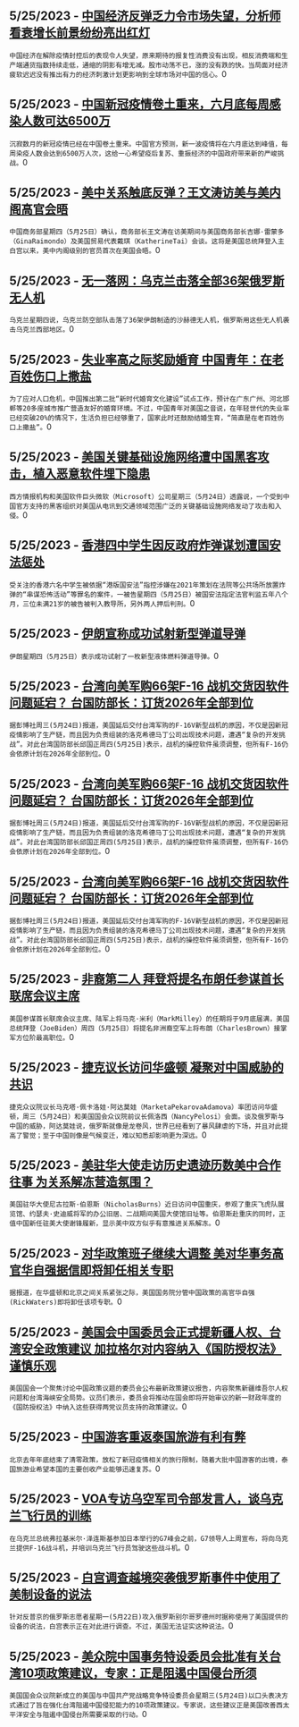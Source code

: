 
  ## 5/25/2023 - [中国经济反弹乏力令市场失望，分析师看衰增长前景纷纷亮出红灯](https://www.voachinese.com/a/china-warnings-flash-across-global-markets-as-growth-disappoints-052523/7109179.html)
 ```中国经济在解除疫情封控后的表现令人失望，原来期待的报复性消费没有出现，相反消费端和生产端通货指数持续走低，通缩的阴影有增无减。股市动荡不已，涨的没有跌的快。当局面对经济疲软迟迟没有推出有力的经济刺激计划更影响到全球市场对中国的信心。```0
  ## 5/25/2023 - [中国新冠疫情卷土重来，六月底每周感染人数可达6500万](https://www.voachinese.com/a/china-faces-a-new-covid-wave-that-could-peak-at-65-million-cases-a-week-052523/7108934.html)
 ```沉寂数月的新冠疫情已经在中国卷土重来。中国官方预测，新一波疫情将在六月底达到峰值，每周染疫人数会达到6500万人次，这给一心希望疫后复苏、重振经济的中国政府带来新的严峻挑战。```0
  ## 5/25/2023 - [美中关系触底反弹？王文涛访美与美内阁高官会晤](https://www.voachinese.com/a/china-us-commerce-and-trade-chiefs-confirmed-to-meet-in-us-2023-0525/7108971.html)
 ```中国商务部星期四（5月25日）确认，商务部长王文涛在访美期间与美国商务部长吉娜·雷蒙多（GinaRaimondo）及美国贸易代表戴琪（KatherineTai）会谈。这将是美国总统拜登入主白宫以来，美中内阁级别的官员首次在美国会晤。```0
  ## 5/25/2023 - [无一落网：乌克兰击落全部36架俄罗斯无人机](https://www.voachinese.com/a/ukraine-military-downs-all-36-drones-from-russian-attack-20230525/7108921.html)
 ```乌克兰星期四说，乌克兰防空部队击落了36架伊朗制造的沙赫德无人机，俄罗斯用这些无人机袭击乌克兰西部地区。```0
  ## 5/25/2023 - [失业率高之际奖励婚育 中国青年：在老百姓伤口上撒盐](https://www.voachinese.com/a/china-encourages-marriage-and-childbirth-amid-high-unemployment-angering-chinese-youth-20230525/7108767.html)
 ```为了应对人口危机，中国推出第二批“新时代婚育文化建设”试点工作，预计在广东广州、河北邯郸等20多座城市推广营造友好的婚育环境。不过，中国青年对美国之音说，在年轻世代的失业率已经突破20%的情况下，生活负担已经够重了，国家此时还鼓励结婚生育，“简直是在老百姓伤口上撒盐”。```0
  ## 5/25/2023 - [美国关键基础设施网络遭中国黑客攻击，植入恶意软件埋下隐患](https://www.voachinese.com/a/chinese-hackers-spying-on-us-critical-infrastructure-western-intelligence-says-20230525/7108611.html)
 ```西方情报机构和美国软件巨头微软（Microsoft）公司星期三（5月24日）透露说，一个受到中国官方支持的黑客组织对美国从电讯到交通领域范围广泛的关键基础设施网络发动了攻击和入侵。```0
  ## 5/25/2023 - [香港四中学生因反政府炸弹谋划遭国安法惩处](https://www.voachinese.com/a/four-hong-kong-students-sentenced-over-anti-govt-bomb-plot-20230525/7108637.html)
 ```受关注的香港六名中学生被依据“港版国安法”指控涉嫌在2021年策划在法院等公共场所放置炸弹的“串谋恐怖活动”等罪名的案件，一被告星期四（5月25日）被国安法指定法官判监五年八个月，三位未满21岁的被告被判入教导所，另外两人押后判刑。```0
  ## 5/25/2023 - [伊朗宣称成功试射新型弹道导弹](https://www.voachinese.com/a/iran-unveils-ballistic-missile-20230525/7108596.html)
 ```伊朗星期四（5月25日）表示成功试射了一枚新型液体燃料弹道导弹。```0
  ## 5/25/2023 - [台湾向美军购66架F-16 战机交货因软件问题延宕？ 台国防部长：订货2026年全部到位](https://www.voachinese.com/a/taiwan-says-software-problems-delaying-new-f-16-deliveries-20230525/7108533.html)
 ```据彭博社周三(5月24日)报道，美国延后交付台湾军购的F-16V新型战机的原因，不仅是因新冠疫情影响了生产链，而且因为负责组装的洛克希德马丁公司出现技术问题，遭遇“复杂的开发挑战”。对此台湾国防部长邱国正周四(5月25日)表示，战机的操控软件虽须调整，但所有F-16仍会依原计划在2026年全部到位。```0
  ## 5/25/2023 - [台湾向美军购66架F-16 战机交货因软件问题延宕？ 台国防部长：订货2026年全部到位](https://www.voachinese.com/a/taiwan-says-software-problems-delaying-new-f-16-deliveries-20230525/7108531.html)
 ```据彭博社周三(5月24日)报道，美国延后交付台湾军购的F-16V新型战机的原因，不仅是因新冠疫情影响了生产链，而且因为负责组装的洛克希德马丁公司出现技术问题，遭遇“复杂的开发挑战”。对此台湾国防部长邱国正周四(5月25日)表示，战机的操控软件虽须调整，但所有F-16仍会依原计划在2026年全部到位。```0
  ## 5/25/2023 - [台湾向美军购66架F-16 战机交货因软件问题延宕？ 台国防部长：订货2026年全部到位](https://www.voachinese.com/a/taiwan-says-software-problems-delaying-new-f-16-deliveries-20230525/7108526.html)
 ```据彭博社周三(5月24日)报道，美国延后交付台湾军购的F-16V新型战机的原因，不仅是因新冠疫情影响了生产链，而且因为负责组装的洛克希德马丁公司出现技术问题，遭遇“复杂的开发挑战”。对此台湾国防部长邱国正周四(5月25日)表示，战机的操控软件虽须调整，但所有F-16仍会依原计划在2026年全部到位。```0
  ## 5/25/2023 - [非裔第二人 拜登将提名布朗任参谋首长联席会议主席](https://www.voachinese.com/a/biden-nominates-new-top-military-commander-20230525/7108500.html)
 ```美国参谋首长联席会议主席、陆军上将马克·米利（MarkMilley）的任期将于9月底届满，美国总统拜登（JoeBiden）周四（5月25日）将提名非洲裔空军上将布朗（CharlesBrown）接掌军方位阶最高职位。```0
  ## 5/25/2023 - [捷克议长访问华盛顿 凝聚对中国威胁的共识](https://www.voachinese.com/a/czech-speaker-in-us-focusing-china-threat-20230525/7108477.html)
 ```捷克众议院议长马克塔·佩卡洛娃·阿达莫娃（MarketaPekarovaAdamova）率团访问华盛顿，周三（5月24日）和美国国会众议院前议长佩洛西（NancyPelosi）会面。谈及俄罗斯与中国的威胁，阿达莫娃说，俄罗斯就像是龙卷风，世界已经看到了暴风肆虐的下场，并且对此提高了警觉；至于中国则像是气候变迁，难以知悉却影响更为深远。```0
  ## 5/25/2023 - [美驻华大使走访历史遗迹历数美中合作往事 为关系解冻营造氛围？](https://www.voachinese.com/a/us-ambassador-visits-historic-sites-amid-efforts-to-improve-us-china-tie-20230525/7108449.html)
 ```美国驻华大使尼古拉斯·伯恩斯（NicholasBurns）近日访问中国重庆，参观了重庆飞虎队展览馆、约瑟夫·史迪威将军的办公旧居、二战期间美国大使馆旧址等。伯恩斯赴重庆的同时，正值中国新任驻美大使谢锋履新，显示美中双方似乎有意推进关系解冻。```0
  ## 5/25/2023 - [对华政策班子继续大调整 美对华事务高官华自强据信即将卸任相关专职](https://www.voachinese.com/a/report-us-top-china-policy-official-to-step-down-20230525/7108396.html)
 ```据报道，在华盛顿和北京之间关系紧张之际，美国国务院分管中国政策的高官华自强(RickWaters)即将卸任该项专职。```0
  ## 5/25/2023 - [美国会中国委员会正式提新疆人权、台湾安全政策建议 加拉格尔对内容纳入《国防授权法》谨慎乐观](https://www.voachinese.com/a/us-house-china-committee-policy-recommendations-20230524/7108321.html)
 ```美国国会一个聚焦讨论中国政策议题的委员会公布最新政策建议报告，内容聚焦新疆维吾尔人权问题和台湾海峡安全局势。议员们表示，委员会将推动在国会即将开始审议的新一财政年度的《国防授权法》中纳入这些获得两党议员支持的政策建议。```0
  ## 5/25/2023 - [中国游客重返泰国旅游有利有弊](https://www.voachinese.com/a/return-of-chinese-tourists-to-thailand-has-its-pros-and-cons-20230524/7108284.html)
 ```北京去年年底结束了清零政策，放松了新冠疫情相关的旅行限制，随着大批中国游客的出境，泰国旅游业希望本国的主要创收产业能够迅速复苏。```0
  ## 5/25/2023 - [VOA专访乌空军司令部发言人，谈乌克兰飞行员的训练](https://www.voachinese.com/a/voa-interview-ukrainian-air-forces-command-spokesperson-ihnat-20230524/7108291.html)
 ```在乌克兰总统弗拉基米尔·泽连斯基参加日本举行的G7峰会之前，G7领导人上周宣布，将向乌克兰提供F-16战斗机，并培训乌克兰飞行员驾驶这些战斗机。```0
  ## 5/25/2023 - [白宫调查越境突袭俄罗斯事件中使用了美制设备的说法](https://www.voachinese.com/a/white-house-investigating-claims-of-us-made-equipment-being-used-in-raid-in-russia-20230524/7108287.html)
 ```针对反普京的俄罗斯志愿者星期一(5月22日)攻入俄罗斯别尔哥罗德州时据称使用了美国提供的设备的说法，白宫表示正在对此进行调查。不过，美国无法证实这种说法。```0
  ## 5/25/2023 - [美众院中国事务特设委员会批准有关台湾10项政策建议，专家：正是阻遏中国侵台所须](https://www.voachinese.com/a/experts-said-select-committee-on-ccp-recommendations-are-just-whats-needed-to-deter-chinese-invastion-against-taiwan/7107900.html)
 ```美国国会众议院新成立的美国与中国共产党战略竞争特设委员会星期三(5月24日)以口头表决方式通过了旨在强化台湾阻遏中国侵犯能力的10项政策建议。专家说，这些建议正是美国改善西太平洋安全与阻遏中国侵台所需要采取的行动。```0